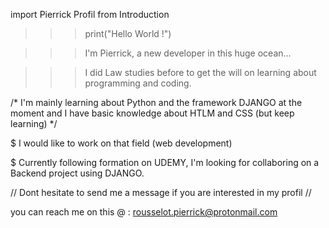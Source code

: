 
import Pierrick Profil from Introduction

>>> print("Hello World !") 

>>> I'm Pierrick, a new developer in this huge ocean... 

>>> I did Law studies before to get the will on learning about programming and coding. 

/* I'm mainly learning about Python and the framework DJANGO at the moment and I have basic knowledge about HTLM and CSS (but keep learning) */

$     I would like to work on that field (web development)

$     Currently following formation on UDEMY, I'm looking for collaboring on a Backend project using DJANGO. 

// Dont hesitate to send me a message if you are interested in my profil // 

you can reach me on this @ : rousselot.pierrick@protonmail.com 
